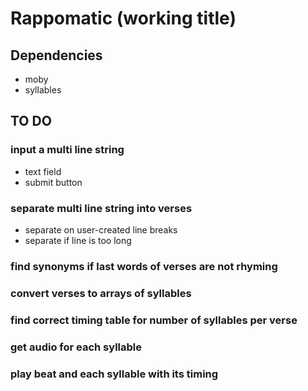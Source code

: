 # Rappomatic (working title)

## Dependencies

- moby
- syllables

## TO DO

### input a multi line string

- text field
- submit button

### separate multi line string into verses

- separate on user-created line breaks
- separate if line is too long

### find synonyms if last words of verses are not rhyming

### convert verses to arrays of syllables

### find correct timing table for number of syllables per verse

### get audio for each syllable

### play beat and each syllable with its timing
